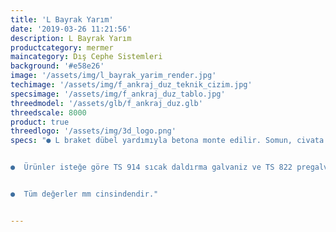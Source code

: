 ```yaml
---
title: 'L Bayrak Yarım'
date: '2019-03-26 11:21:56'
description: L Bayrak Yarım
productcategory: mermer
maincategory: Dış Cephe Sistemleri
background: '#e58e26'
image: '/assets/img/l_bayrak_yarim_render.jpg'
techimage: '/assets/img/f_ankraj_duz_teknik_cizim.jpg'
specsimage: '/assets/img/f_ankraj_duz_tablo.jpg'
threedmodel: '/assets/glb/f_ankraj_duz.glb'
threedscale: 8000
product: true
threedlogo: '/assets/img/3d_logo.png'
specs: "● L braket dübel yardımıyla betona monte edilir. Somun, civata ve pul yardımıyla u profil l braket üzerine monte edilir.


●  Ürünler isteğe göre TS 914 sıcak daldırma galvaniz ve TS 822 pregalvanizden üretilebilmektedir.


●  Tüm değerler mm cinsindendir."


---
```

